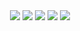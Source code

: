 <div align="center">
    <img src="https://rule34.xxx/counter/0.gif"/>
    <img src="https://rule34.xxx/counter/2.gif"/>
    <img src="https://rule34.xxx/counter/6.gif"/>
    <img src="https://rule34.xxx/counter/3.gif"/>
    <img src="https://rule34.xxx/counter/9.gif"/>

</div>





